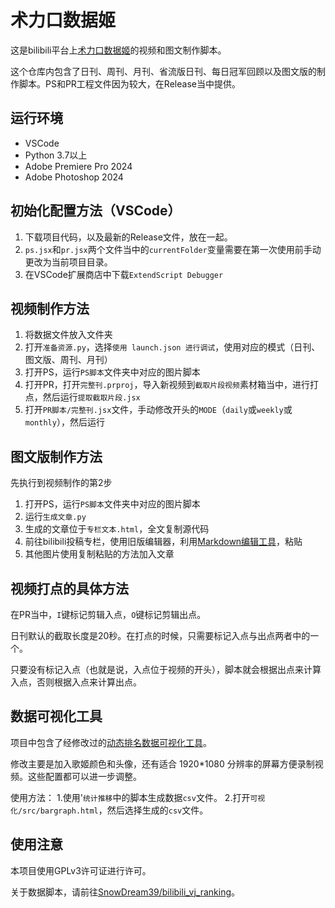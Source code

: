 # 术力口数据姬

这是bilibili平台上[术力口数据姬](https://space.bilibili.com/3546611315640327)的视频和图文制作脚本。

这个仓库内包含了日刊、周刊、月刊、省流版日刊、每日冠军回顾以及图文版的制作脚本。PS和PR工程文件因为较大，在Release当中提供。

## 运行环境

- VSCode
- Python 3.7以上
- Adobe Premiere Pro 2024
- Adobe Photoshop 2024 

## 初始化配置方法（VSCode）

1. 下载项目代码，以及最新的Release文件，放在一起。
2. `ps.jsx`和`pr.jsx`两个文件当中的`currentFolder`变量需要在第一次使用前手动更改为当前项目目录。
3. 在VSCode扩展商店中下载`ExtendScript Debugger`

## 视频制作方法

1. 将数据文件放入文件夹
2. 打开`准备资源.py`，选择`使用 launch.json 进行调试`，使用对应的模式（日刊、图文版、周刊、月刊）
3. 打开PS，运行`PS脚本`文件夹中对应的图片脚本
4. 打开PR，打开`完整刊.prproj`，导入新视频到`截取片段视频`素材箱当中，进行打点，然后运行`提取截取片段.jsx`
5. 打开`PR脚本/完整刊.jsx`文件，手动修改开头的`MODE`（`daily`或`weekly`或`monthly`），然后运行


## 图文版制作方法

先执行到视频制作的第2步
1. 打开PS，运行`PS脚本`文件夹中对应的图片脚本
2. 运行`生成文章.py`
3. 生成的文章位于`专栏文本.html`，全文复制源代码
4. 前往bilibili投稿专栏，使用旧版编辑器，利用[Markdown编辑工具](https://github.com/LuckyPuppy514/Bilibili-Markdown)，粘贴
5. 其他图片使用复制粘贴的方法加入文章

## 视频打点的具体方法

在PR当中，`I`键标记剪辑入点，`O`键标记剪辑出点。

日刊默认的截取长度是20秒。在打点的时候，只需要标记入点与出点两者中的一个。

只要没有标记入点（也就是说，入点位于视频的开头），脚本就会根据出点来计算入点，否则根据入点来计算出点。

## 数据可视化工具

项目中包含了经修改过的[动态排名数据可视化工具](https://github.com/Jannchie/Historical-ranking-data-visualization-based-on-d3.js)。

修改主要是加入歌姬颜色和头像，还有适合 1920*1080 分辨率的屏幕方便录制视频。这些配置都可以进一步调整。

使用方法：
1.使用'`统计推移`中的脚本生成数据`csv`文件。
2.打开`可视化/src/bargraph.html`，然后选择生成的`csv`文件。

## 使用注意

本项目使用GPLv3许可证进行许可。

关于数据脚本，请前往[SnowDream39/bilibili_vj_ranking](https://github.com/SnowDream39/bilibili_vj_ranking)。

